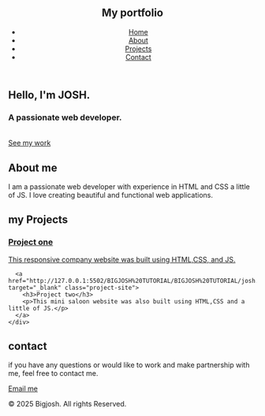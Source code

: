 <!DOCTYPE html>
<html lang="en">
<head>
  <meta charset="UTF-8">
  <meta name="viewport" content="width=device-width, initial-scale=1.0">
  <title>My portfolio</title>
  <link rel="stylesheet" href="port.css"/>
</head>
<body>
  <header>
    <nav>
      <h1>My portfolio</h1>
      <ul class="nav-links">
        <li><a href="#home">Home</a></li>
        <li><a href="#about">About</a></li>
        <li><a href="#projects">Projects</a></li>
        <li><a href="#contact">Contact</a></li>
      </ul>
    </nav>
  </header>

  <section id="home" class="hero">
    <div class="hero-content">
      <h2>Hello, I'm <span class="highlight">JOSH.</span></h2>
      <h3><P>A passionate web developer.</P></h3>
      <br>
      <a href="#projects" class="btn">See my work</a>
    </div>
  </section>

  <section id="about" class="about">
    <h2>About me</h2>
    <p>I am a passionate web developer with experience in HTML and CSS a little of JS. I love creating beautiful and functional web applications.</p>
  </section>

  <section id="Projects" class="Projects">
    <h2>my Projects</h2>
    <div class="project-grid">
      <a href="http://127.0.0.1:5501/josh.html" target="_blank" class="project-site">
        <h3>Project one</h3>
        <p>This responsive company website was built using HTML,CSS, and JS.</p>
      </a>

      <a href="http://127.0.0.1:5502/BIGJOSH%20TUTORIAL/BIGJOSH%20TUTORIAL/josh.html" target="_blank" class="project-site">
        <h3>Project two</h3>
        <p>This mini saloon website was also built using HTML,CSS and a little of JS.</p>
      </a>
    </div>
  </section>

  <section id="contact" class="Contact">
    <h2>contact</h2>
    <p>if you have any questions or would like to work and make partnership with me, feel free to contact me.</p>
    <a href="mailto:kutijoshua76@gmail.com" class="btn">Email me</a>
  </section>

  <footer>
    <p>&copy; 2025 Bigjosh. All rights Reserved.</p>
  </footer>
  <script src="port.js"></script>
</body>
</html>
